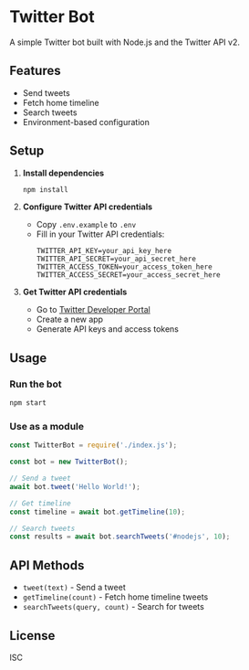 # Twitter Bot

A simple Twitter bot built with Node.js and the Twitter API v2.

## Features

- Send tweets
- Fetch home timeline
- Search tweets
- Environment-based configuration

## Setup

1. **Install dependencies**
   ```bash
   npm install
   ```

2. **Configure Twitter API credentials**
   - Copy `.env.example` to `.env`
   - Fill in your Twitter API credentials:
     ```
     TWITTER_API_KEY=your_api_key_here
     TWITTER_API_SECRET=your_api_secret_here
     TWITTER_ACCESS_TOKEN=your_access_token_here
     TWITTER_ACCESS_SECRET=your_access_secret_here
     ```

3. **Get Twitter API credentials**
   - Go to [Twitter Developer Portal](https://developer.twitter.com/)
   - Create a new app
   - Generate API keys and access tokens

## Usage

### Run the bot
```bash
npm start
```

### Use as a module
```javascript
const TwitterBot = require('./index.js');

const bot = new TwitterBot();

// Send a tweet
await bot.tweet('Hello World!');

// Get timeline
const timeline = await bot.getTimeline(10);

// Search tweets
const results = await bot.searchTweets('#nodejs', 10);
```

## API Methods

- `tweet(text)` - Send a tweet
- `getTimeline(count)` - Fetch home timeline tweets
- `searchTweets(query, count)` - Search for tweets

## License

ISC